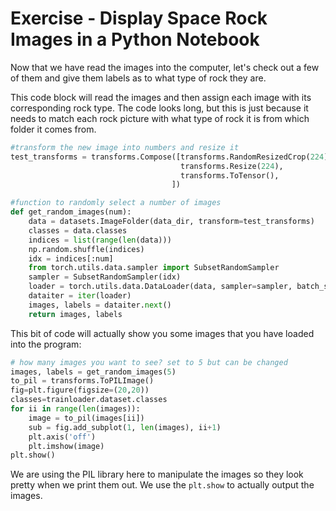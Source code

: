 # Exercise - Display Space Rock Images in a Python Notebook

Now that we have read the images into the computer, let's check out a few of them and give them labels as to what type of rock they are.

This code block will read the images and then assign each image with its corresponding rock type. The code looks long, but this is just because it needs to match each rock picture with what type of rock it is from which folder it comes from.

```python
#transform the new image into numbers and resize it
test_transforms = transforms.Compose([transforms.RandomResizedCrop(224),
                                      transforms.Resize(224),
                                      transforms.ToTensor(),
                                    ])

#function to randomly select a number of images
def get_random_images(num):
    data = datasets.ImageFolder(data_dir, transform=test_transforms)
    classes = data.classes
    indices = list(range(len(data)))
    np.random.shuffle(indices)
    idx = indices[:num]
    from torch.utils.data.sampler import SubsetRandomSampler
    sampler = SubsetRandomSampler(idx)
    loader = torch.utils.data.DataLoader(data, sampler=sampler, batch_size=num)
    dataiter = iter(loader)
    images, labels = dataiter.next()
    return images, labels
```

This bit of code will actually show you some images that you have loaded into the program:

```python
# how many images you want to see? set to 5 but can be changed
images, labels = get_random_images(5)
to_pil = transforms.ToPILImage()
fig=plt.figure(figsize=(20,20))
classes=trainloader.dataset.classes
for ii in range(len(images)):
    image = to_pil(images[ii])
    sub = fig.add_subplot(1, len(images), ii+1)
    plt.axis('off')
    plt.imshow(image)
plt.show()
```

We are using the PIL library here to manipulate the images so they look pretty when we print them out. We use the `plt.show` to actually output the images.
